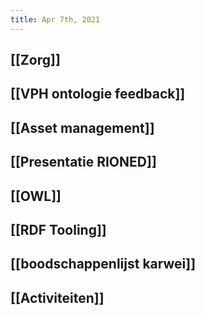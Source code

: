 ```yaml
---
title: Apr 7th, 2021
---
```


## [[Zorg]]
## [[VPH ontologie feedback]]
## [[Asset management]]
## [[Presentatie RIONED]]
## [[OWL]]
## [[RDF Tooling]]
## [[boodschappenlijst karwei]]
## [[Activiteiten]]
